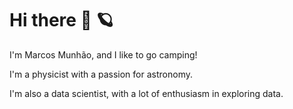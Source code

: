 # Hi there 👋 🪐


I'm Marcos Munhão, and I like to go camping!


I'm a physicist with a passion for astronomy.

 
I'm also a data scientist, with a lot of enthusiasm in exploring data.
